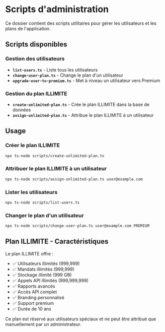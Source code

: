 # Scripts d'administration

Ce dossier contient des scripts utilitaires pour gérer les utilisateurs et les plans de l'application.

## Scripts disponibles

### Gestion des utilisateurs

- **`list-users.ts`** - Liste tous les utilisateurs
- **`change-user-plan.ts`** - Change le plan d'un utilisateur
- **`upgrade-user-to-premium.ts`** - Met à niveau un utilisateur vers Premium

### Gestion du plan ILLIMITE

- **`create-unlimited-plan.ts`** - Crée le plan ILLIMITE dans la base de données
- **`assign-unlimited-plan.ts`** - Attribue le plan ILLIMITE à un utilisateur

## Usage

### Créer le plan ILLIMITE

```bash
npx ts-node scripts/create-unlimited-plan.ts
```

### Attribuer le plan ILLIMITE à un utilisateur

```bash
npx ts-node scripts/assign-unlimited-plan.ts user@example.com
```

### Lister les utilisateurs

```bash
npx ts-node scripts/list-users.ts
```

### Changer le plan d'un utilisateur

```bash
npx ts-node scripts/change-user-plan.ts user@example.com PREMIUM
```

## Plan ILLIMITE - Caractéristiques

Le plan ILLIMITE offre :

- ✅ Utilisateurs illimités (999,999)
- ✅ Mandats illimités (999,999)
- ✅ Stockage illimité (999 GB)
- ✅ Appels API illimités (999,999,999)
- ✅ Rapports avancés
- ✅ Accès API complet
- ✅ Branding personnalisé
- ✅ Support premium
- ✅ Durée de 10 ans

Ce plan est réservé aux utilisateurs spéciaux et ne peut être attribué que manuellement par un administrateur.
